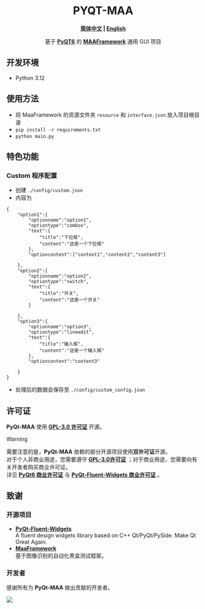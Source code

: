 <div align="center">

# PYQT-MAA
**[简体中文](./README.md) | [English](./README-en.md)**

基于 **[PyQT6](https://doc.qt.io/qtforpython-6)** 的 **[MAAFramework](https://github.com/MaaXYZ/MaaFramework)** 通用 GUI 项目
</div>

## 开发环境
- Python 3.12

## 使用方法
- 将 MaaFramework 的资源文件夹 `resource` 和 `interface.json` 放入项目根目录
- `pip install -r requirements.txt`
- `python main.py`

## 特色功能
### Custom 程序配置
- 创建 `./config/custom.json`
- 内容为
```
{
    "option1":{
        "optionname":"option1",
        "optiontype":"combox",
        "text":{
            "title":"下拉框",
            "content":"这是一个下拉框"
        },
        "optioncontent":["content1","content2","content3"]

    },
    "option2":{
        "optionname":"option2",
        "optiontype":"switch",
        "text":{
            "title":"开关",
            "content":"这是一个开关"
        }

    },
    "option3":{
        "optionname":"option3",
        "optiontype":"lineedit",
        "text":{
            "title":"输入框",
            "content":"这是一个输入框"
        },
        "optioncontent":"content3"

    }
}
```
- 处理后的数据会保存至 `./config/custom_config.json`

## 许可证
**PyQt-MAA** 使用 **[GPL-3.0 许可证](./LICENSE)** 开源。
>[!WARNING]
需要注意的是，**PyQt-MAA** 依赖的部分开源项目使用**双许可证**开源。\
对于个人非商业用途，您需要遵守 **[GPL-3.0许可证]((./LICENSE))** ；对于商业用途，您需要向有关开发者购买商业许可证。\
详见 **[PyQt6 商业许可证](https://www.qt.io/qt-licensing)** 与 **[PyQt-Fluent-Widgets 商业许可证](https://github.com/zhiyiYo/PyQt-Fluent-Widgets/blob/master/docs/README_zh.md#%E8%AE%B8%E5%8F%AF%E8%AF%81)** 。

## 致谢
### 开源项目
- **[PyQt-Fluent-Widgets](https://github.com/zhiyiYo/PyQt-Fluent-Widgets)**\
    A fluent design widgets library based on C++ Qt/PyQt/PySide. Make Qt Great Again.
- **[MaaFramework](https://github.com/MaaAssistantArknights/MaaFramework)**\
    基于图像识别的自动化黑盒测试框架。

### 开发者
感谢所有为 **PyQt-MAA** 做出贡献的开发者。

<a href="https://github.com/overflow65537/PYQT-MAA/graphs/contributors">
  <img src="https://contrib.rocks/image?repo=overflow65537/PYQT-MAA&max=1000" />
</a>
